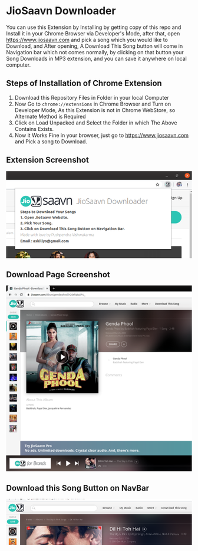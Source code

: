 # JioSaavn Downloader
You can use this Extension by Installing by getting copy of this repo and Install it in your Chrome Browser via Developer's Mode, after that, open https://www.jiosaavn.com and pick a song which you would like to Download, and After opening, A Download This Song button will come in Navigation bar which not comes normally, by clicking on that button your Song Downloads in MP3 extension, and you can save it anywhere on local computer.

## Steps of Installation of Chrome Extension
1. Download this Repository Files in Folder in your local Computer
2. Now Go to ``` chrome://extensions ``` in Chrome Browser and Turn on Developer Mode, As this Extension is not in Chrome WebStore, so Alternate Method is Required
3. Click on Load Unpacked and Select the Folder in which The Above Contains Exists.
4. Now it Works Fine in your browser, just go to https://www.jiosaavn.com and Pick a song to Download.

## Extension Screenshot
![Extension](img1.png)
## Download Page Screenshot
![WorkingImage](img2.png)
## Download this Song Button on NavBar
![DownloadButton](img3.png)
